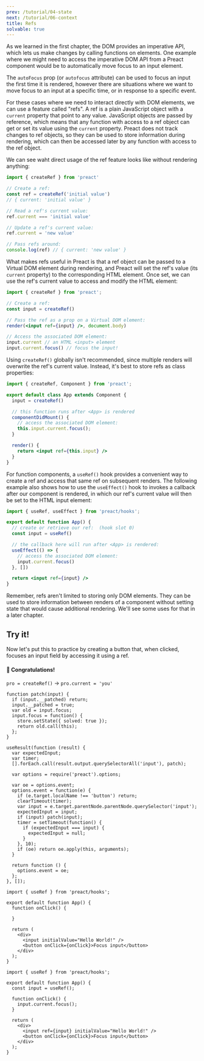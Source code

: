 ```yaml
---
prev: /tutorial/04-state
next: /tutorial/06-context
title: Refs
solvable: true
---
```


As we learned in the first chapter, the DOM provides an imperative API,
which lets us make changes by calling functions on elements. One example
where we might need to access the imperative DOM API from a Preact
component would be to automatically move focus to an input element.

The `autoFocus` prop (or `autofocus` attribute) can be used to focus an
input the first time it is rendered, however there are situations where
we want to move focus to an input at a specific time, or in response to
a specific event.

For these cases where we need to interact directly with DOM elements,
we can use a feature called "refs". A ref is a plain JavaScript object
with a `current` property that point to any value. JavaScript objects are
passed by reference, which means that any function with access to a ref
object can get or set its value using the `current` property. Preact does
not track changes to ref objects, so they can be used to store information
during rendering, which can then be accessed later by any function with
access to the ref object.

We can see waht direct usage of the ref feature looks like without rendering
anything:

```js
import { createRef } from 'preact'

// Create a ref:
const ref = createRef('initial value')
// { current: 'initial value' }

// Read a ref's current value:
ref.current === 'initial value'

// Update a ref's current value:
ref.current = 'new value'

// Pass refs around:
console.log(ref) // { current: 'new value' }
```

What makes refs useful in Preact is that a ref object can be passed to a
Virtual DOM element during rendering, and Preact will set the ref's value
(its `current` property) to the corresponding HTML element. Once set,
we can use the ref's current value to access and modify the HTML element:

```jsx
import { createRef } from 'preact';

// Create a ref:
const input = createRef()

// Pass the ref as a prop on a Virtual DOM element:
render(<input ref={input} />, document.body)

// Access the associated DOM element:
input.current // an HTML <input> element
input.current.focus() // focus the input!
```

Using `createRef()` globally isn't recommended, since multiple renders
will overwrite the ref's current value. Instead, it's best to store
refs as class properties:

```jsx
import { createRef, Component } from 'preact';

export default class App extends Component {
  input = createRef()

  // this function runs after <App> is rendered
  componentDidMount() {
    // access the associated DOM element:
    this.input.current.focus();
  }

  render() {
    return <input ref={this.input} />
  }
}
```

For function components, a `useRef()` hook provides a convenient way
to create a ref and access that same ref on subsequent renders. The
following example also shows how to use the `useEffect()` hook to
invokes a callback after our component is rendered, in which our
ref's current value will then be set to the HTML input element:

```jsx
import { useRef, useEffect } from 'preact/hooks';

export default function App() {
  // create or retrieve our ref:  (hook slot 0)
  const input = useRef()

  // the callback here will run after <App> is rendered:
  useEffect(() => {
    // access the associated DOM element:
    input.current.focus()
  }, [])

  return <input ref={input} />
}
```

Remember, refs aren't limited to storing only DOM elements. They can be used
to store information between renders of a component without setting state
that would cause additional rendering. We'll see some uses for that in a
later chapter.


## Try it!

Now let's put this to practice by creating a button that, when clicked, focuses
an input field by accessing it using a ref.


<solution>
  <h4>🎉 Congratulations!</h4>
  <p><code>pro = createRef()</code> → <code>pro.current = 'you'</code></p>
</solution>


```js:setup
function patch(input) {
  if (input.__patched) return;
  input.__patched = true;
  var old = input.focus;
  input.focus = function() {
    store.setState({ solved: true });
    return old.call(this);
  };
}

useResult(function (result) {
  var expectedInput;
  var timer;
  [].forEach.call(result.output.querySelectorAll('input'), patch);

  var options = require('preact').options;

  var oe = options.event;
  options.event = function(e) {
    if (e.target.localName !== 'button') return;
    clearTimeout(timer);
    var input = e.target.parentNode.parentNode.querySelector('input');
    expectedInput = input;
    if (input) patch(input);
    timer = setTimeout(function() {
      if (expectedInput === input) {
        expectedInput = null;
      }
    }, 10);
    if (oe) return oe.apply(this, arguments);
  }

  return function () {
    options.event = oe;
  };
}, []);
```


```jsx:repl-initial
import { useRef } from 'preact/hooks';

export default function App() {
  function onClick() {

  }

  return (
    <div>
      <input initialValue="Hello World!" />
      <button onClick={onClick}>Focus input</button>
    </div>
  );
}
```

```jsx:repl-final
import { useRef } from 'preact/hooks';

export default function App() {
  const input = useRef();

  function onClick() {
    input.current.focus();
  }

  return (
    <div>
      <input ref={input} initialValue="Hello World!" />
      <button onClick={onClick}>Focus input</button>
    </div>
  );
}
```
